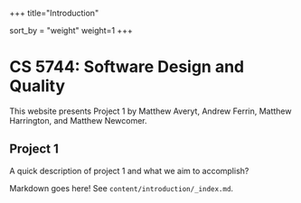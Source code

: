 +++
title="Introduction"

sort_by = "weight"
weight=1
+++

# CS 5744: Software Design and Quality

This website presents Project 1 by Matthew Averyt, Andrew Ferrin, Matthew Harrington, and Matthew Newcomer.

## Project 1

A quick description of project 1 and what we aim to accomplish?

Markdown goes here! See `content/introduction/_index.md`.
